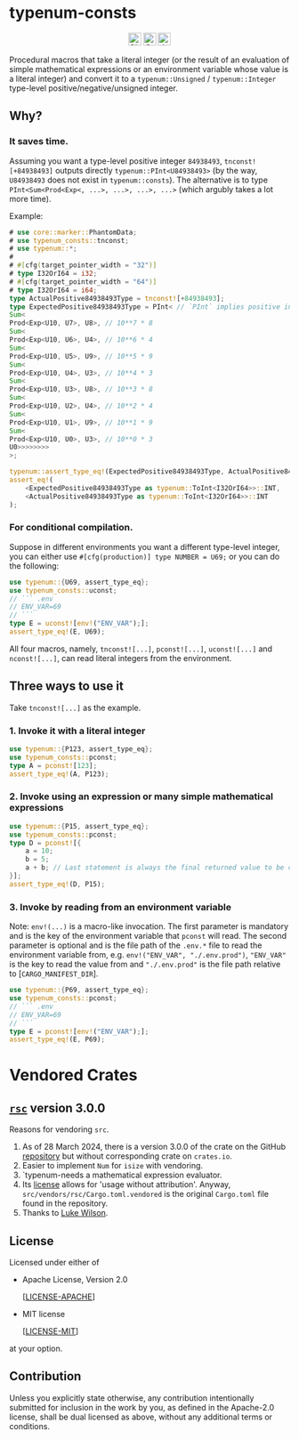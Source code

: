 # typenum-consts

<div align="center">
  <img alt="GitHub Workflow Status" src="https://img.shields.io/github/actions/workflow/status/jymchng/typenum-consts/ci.yaml?label=build&&style=for-the-badge" height="23">
  <a href="https://crates.io/crates/typenum-consts"><img alt="Crates.io Version" src="https://img.shields.io/crates/v/typenum-consts?logo=rust&style=for-the-badge" height="23"></a>
  <a href="https://docs.rs/typenum-consts"><img alt="docs.rs" src="https://img.shields.io/crates/v/typenum-consts?color=blue&label=docs&style=for-the-badge" height="23"></a>
</div>

Procedural macros that take a literal integer (or the result of an evaluation of simple mathematical expressions or an environment variable whose value is a literal integer) and convert it to a `typenum::Unsigned` / `typenum::Integer` type-level positive/negative/unsigned integer.

## Why?

### It saves time.

Assuming you want a type-level positive integer `84938493`, `tnconst![+84938493]` outputs directly `typenum::PInt<U84938493>` (by the way, `U84938493` does not exist in `typenum::consts`). The alternative is to type `PInt<Sum<Prod<Exp<, ...>, ...>, ...>, ...>` (which argubly takes a lot more time).

Example:

```rust
# use core::marker::PhantomData;
# use typenum_consts::tnconst;
# use typenum::*;
#
# #[cfg(target_pointer_width = "32")]
# type I32OrI64 = i32;
# #[cfg(target_pointer_width = "64")]
# type I32OrI64 = i64;
type ActualPositive84938493Type = tnconst![+84938493];
type ExpectedPositive84938493Type = PInt< // `PInt` implies positive integer at the type level
Sum<
Prod<Exp<U10, U7>, U8>, // 10**7 * 8
Sum<
Prod<Exp<U10, U6>, U4>, // 10**6 * 4
Sum<
Prod<Exp<U10, U5>, U9>, // 10**5 * 9
Sum<
Prod<Exp<U10, U4>, U3>, // 10**4 * 3
Sum<
Prod<Exp<U10, U3>, U8>, // 10**3 * 8
Sum<
Prod<Exp<U10, U2>, U4>, // 10**2 * 4
Sum<
Prod<Exp<U10, U1>, U9>, // 10**1 * 9
Sum<
Prod<Exp<U10, U0>, U3>, // 10**0 * 3
U0>>>>>>>>
>;

typenum::assert_type_eq!(ExpectedPositive84938493Type, ActualPositive84938493Type);
assert_eq!(
    <ExpectedPositive84938493Type as typenum::ToInt<I32OrI64>>::INT,
    <ActualPositive84938493Type as typenum::ToInt<I32OrI64>>::INT
);
```

### For conditional compilation.

Suppose in different environments you want a different type-level integer, you can either use `#[cfg(production)] type NUMBER = U69;` or you can do the following:

```rust
use typenum::{U69, assert_type_eq};
use typenum_consts::uconst;
// ``` .env
// ENV_VAR=69
// ```
type E = uconst![env!("ENV_VAR");];
assert_type_eq!(E, U69);
```

All four macros, namely, `tnconst![...]`, `pconst![...]`, `uconst![...]` and `nconst![...]`, can read literal integers from the environment.

## Three ways to use it

Take `tnconst![...]` as the example.

### 1. Invoke it with a literal integer

```rust
use typenum::{P123, assert_type_eq};
use typenum_consts::pconst;
type A = pconst![123];
assert_type_eq!(A, P123);
```

### 2. Invoke using an expression or many simple mathematical expressions

```rust
use typenum::{P15, assert_type_eq};
use typenum_consts::pconst;
type D = pconst![{
    a = 10;
    b = 5;
    a + b; // Last statement is always the final returned value to be casted into `typenum` type-level integer, P15
}];
assert_type_eq!(D, P15);
```

### 3. Invoke by reading from an environment variable

Note: `env!(...)` is a macro-like invocation. The first parameter is mandatory and is the key of the environment variable that `pconst` will read. The second parameter is optional and is the file path of the `.env.*` file to read the environment variable from, e.g. `env!("ENV_VAR", "./.env.prod")`, `"ENV_VAR"` is the key to read the value from and `"./.env.prod"` is the file path relative to [`CARGO_MANIFEST_DIR`].
```rust
use typenum::{P69, assert_type_eq};
use typenum_consts::pconst;
// ``` .env
// ENV_VAR=69
// ```
type E = pconst![env!("ENV_VAR");];
assert_type_eq!(E, P69);
```

# Vendored Crates

## [`rsc`](https://github.com/fivemoreminix/rsc/commit/67c4ddffbe45a30de0fd696c569de885bfd4e9b4) version 3.0.0

Reasons for vendoring `src`.

1. As of 28 March 2024, there is a version 3.0.0 of the crate on the GitHub [repository](https://github.com/fivemoreminix/rsc/commit/67c4ddffbe45a30de0fd696c569de885bfd4e9b4) but without corresponding crate on `crates.io`.
2. Easier to implement `Num` for `isize` with vendoring.
3. `typenum-needs a mathematical expression evaluator.
4. Its [license](https://github.com/fivemoreminix/rsc/tree/67c4ddffbe45a30de0fd696c569de885bfd4e9b4?tab=readme-ov-file#license) allows for 'usage without attribution'. Anyway, `src/vendors/rsc/Cargo.toml.vendored` is the original `Cargo.toml` file found in the repository.
5. Thanks to [Luke Wilson](https://github.com/fivemoreminix).

## License

Licensed under either of

 * Apache License, Version 2.0

    [[LICENSE-APACHE]( http://www.apache.org/licenses/LICENSE-2.0)]
 * MIT license

    [[LICENSE-MIT](http://opensource.org/licenses/MIT)]

at your option.

## Contribution

Unless you explicitly state otherwise, any contribution intentionally submitted
for inclusion in the work by you, as defined in the Apache-2.0 license, shall be
dual licensed as above, without any additional terms or conditions.
